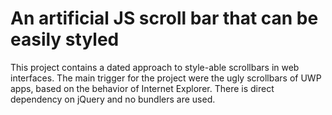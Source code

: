 # An artificial JS scroll bar that can be easily styled

This project contains a dated approach to style-able scrollbars in web interfaces. The main trigger for the project were the ugly scrollbars of UWP apps, based on the behavior of Internet Explorer. There is direct dependency on  jQuery and no bundlers are used.